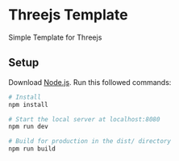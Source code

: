 # Threejs Template
Simple Template for Threejs

## Setup
Download [Node.js](https://nodejs.org/en/download/).
Run this followed commands:

``` bash
# Install
npm install

# Start the local server at localhost:8080
npm run dev

# Build for production in the dist/ directory
npm run build
```
